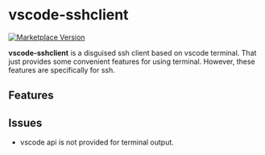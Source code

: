 # vscode-sshclient

[![Marketplace Version](https://vsmarketplacebadge.apphb.com/version/shinhwagk.vscode-sshclient.svg)](https://marketplace.visualstudio.com/items?itemName=shinhwagk.vscode-sshclient)


**vscode-sshclient** is a disguised ssh client based on vscode terminal. That just provides some convenient features for using terminal. However, these features are specifically for ssh.

## Features

## Issues
- vscode api is not provided for terminal output.
